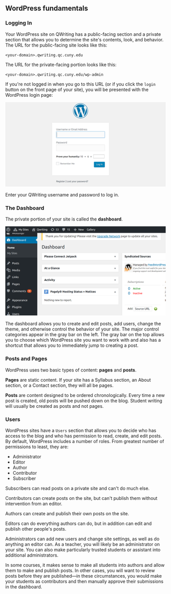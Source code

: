 ## WordPress fundamentals

### Logging In

Your WordPress site on QWriting has a public-facing section and a private section that allows you to determine the site's contents, look, and behavior. The URL for the public-facing site looks like this:

    <your-domain>.qwriting.qc.cuny.edu
	
The URL for the private-facing portion looks like this:	

    <your-domain>.qwriting.qc.cuny.edu/wp-admin
	
If you're not logged in when you go to this URL (or if you click the `login` button on the front page of your site), you will be presented with the WordPress login page: 

![WordPress login screenshot](wp-login.png)

Enter your QWriting username and password to log in.

### The Dashboard

The private portion of your site is called the **dashboard**.

![screenshot of the dashboard](dashboard.png)

The dashboard allows you to create and edit posts, add users, change the theme, and otherwise control the behavior of your site. The major control categories appear in the gray bar on the left. The gray bar on the top allows you to choose which WordPress site you want to work with and also has a shortcut that allows you to immediately jump to creating a post.

### Posts and Pages

WordPress uses two basic types of content: **pages** and **posts**.

**Pages** are static content. If your site has a Syllabus section, an About section, or a Contact section, they will all be pages.

**Posts** are content designed to be ordered chronologically. Every time a new post is created, old posts will be pushed down on the blog. Student writing will usually be created as posts and not pages.

### Users

WordPress sites have a `Users` section that allows you to decide who has access to the blog and who has permission to read, create, and edit posts. By default, WordPress includes a number of roles. From greatest number of permissions to least, they are:

- Administrator
- Editor
- Author
- Contributor
- Subscriber

Subscribers can read posts on a private site and can't do much else.

Contributors can create posts on the site, but can't publish them without intervention from an editor.

Authors can create and publish their own posts on the site.

Editors can do everything authors can do, but in addition can edit and publish other people's posts.

Administrators can add new users and change site settings, as well as do anything an editor can. As a teacher, you will likely be an administrator on your site. You can also make particularly trusted students or assistant into additional administrators.

In some courses, it makes sense to make all students into authors and allow them to make and publish posts. In other cases, you will want to review posts before they are published—in these circumstances, you would make your students as contributors and then manually approve their submissions in the dashboard.





